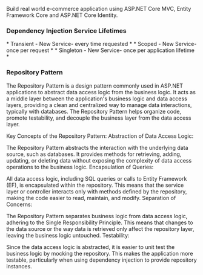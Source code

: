 Build real world e-commerce application using ASP.NET Core MVC, Entity Framework Core and ASP.NET Core Identity.

<h3>Dependency Injection Service Lifetimes</h3>
* Transient - New Service- every time requested *
* Scoped - New Service- once per request *
* Singleton - New Service- once per application lifetime *

<h3>Repository Pattern </h3>
<p>The Repository Pattern is a design pattern commonly used in ASP.NET applications to abstract data access logic from the business logic. It acts as a middle layer between the application's business logic and data access layers, providing a clean and centralized way to manage data interactions, typically with databases. The Repository Pattern helps organize code, promote testability, and decouple the business layer from the data access layer.

Key Concepts of the Repository Pattern:
Abstraction of Data Access Logic:

The Repository Pattern abstracts the interaction with the underlying data source, such as databases. 
It provides methods for retrieving, adding, updating, or deleting data without exposing the complexity of 
data access operations to the business logic.
Encapsulation of Queries:

All data access logic, including SQL queries or calls to Entity Framework (EF), is encapsulated within the repository. This means that the service layer or controller interacts only with methods defined by the repository, making the code easier to read, maintain, and modify.
Separation of Concerns:

The Repository Pattern separates business logic from data access logic, adhering to the Single Responsibility Principle. This means that changes to the data source or the way data is retrieved only affect the repository layer, leaving the business logic untouched.
Testability:

Since the data access logic is abstracted, it is easier to unit test the business logic by mocking the repository. This makes the application more testable, particularly when using dependency injection to provide repository instances.</p>